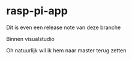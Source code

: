 rasp-pi-app
===========

Dit is even een release note van deze branche

Binnen visualstudio

Oh natuurlijk wil ik hem naar master terug zetten